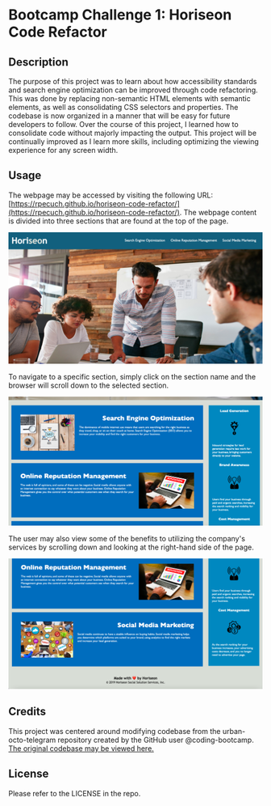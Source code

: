 # Bootcamp Challenge 1: Horiseon Code Refactor

## Description

The purpose of this project was to learn about how accessibility standards and search engine optimization can be improved through code refactoring. This was done by replacing non-semantic HTML elements with semantic elements, as well as consolidating CSS selectors and properties. The codebase is now organized in a manner that will be easy for future developers to follow. Over the course of this project, I learned how to consolidate code without majorly impacting the output. This project will be continually improved as I learn more skills, including optimizing the viewing experience for any screen width.

## Usage

The webpage may be accessed by visiting the following URL: [https://rpecuch.github.io/horiseon-code-refactor/](https://rpecuch.github.io/horiseon-code-refactor/). The webpage content is divided into three sections that are found at the top of the page. 

![Top portion of webpage](./assets/images/readme-image-1.png)

To navigate to a specific section, simply click on the section name and the browser will scroll down to the selected section. 

![Middle portion of webpage](./assets/images/readme-image-2.png)

The user may also view some of the benefits to utilizing the company's services by scrolling down and looking at the right-hand side of the page.

![Bottom portion of webpage](./assets/images/readme-image-3.png)

## Credits

This project was centered around modifying codebase from the urban-octo-telegram repository created by the GitHub user @coding-bootcamp. [The original codebase may be viewed here.](https://github.com/coding-boot-camp/urban-octo-telegram)

## License

Please refer to the LICENSE in the repo.

